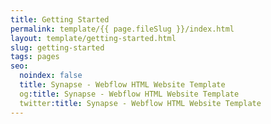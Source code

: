 ```yaml
---
title: Getting Started
permalink: template/{{ page.fileSlug }}/index.html
layout: template/getting-started.html
slug: getting-started
tags: pages
seo:
  noindex: false
  title: Synapse - Webflow HTML Website Template
  og:title: Synapse - Webflow HTML Website Template
  twitter:title: Synapse - Webflow HTML Website Template
---
```



